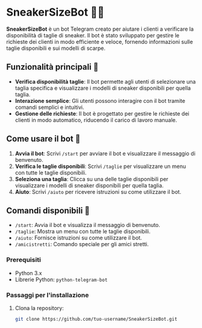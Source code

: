 # SneakerSizeBot 🤖👟

**SneakerSizeBot** è un bot Telegram creato per aiutare i clienti a verificare la disponibilità di taglie di sneaker. Il bot è stato sviluppato per gestire le richieste dei clienti in modo efficiente e veloce, fornendo informazioni sulle taglie disponibili e sui modelli di scarpe.

## Funzionalità principali 🚀

- **Verifica disponibilità taglie**: Il bot permette agli utenti di selezionare una taglia specifica e visualizzare i modelli di sneaker disponibili per quella taglia.
- **Interazione semplice**: Gli utenti possono interagire con il bot tramite comandi semplici e intuitivi.
- **Gestione delle richieste**: Il bot è progettato per gestire le richieste dei clienti in modo automatico, riducendo il carico di lavoro manuale.

## Come usare il bot 🤔

1. **Avvia il bot**: Scrivi `/start` per avviare il bot e visualizzare il messaggio di benvenuto.
2. **Verifica le taglie disponibili**: Scrivi `/taglie` per visualizzare un menu con tutte le taglie disponibili.
3. **Seleziona una taglia**: Clicca su una delle taglie disponibili per visualizzare i modelli di sneaker disponibili per quella taglia.
4. **Aiuto**: Scrivi `/aiuto` per ricevere istruzioni su come utilizzare il bot.

## Comandi disponibili 📜

- `/start`: Avvia il bot e visualizza il messaggio di benvenuto.
- `/taglie`: Mostra un menu con tutte le taglie disponibili.
- `/aiuto`: Fornisce istruzioni su come utilizzare il bot.
- `/amicistretti`: Comando speciale per gli amici stretti.

### Prerequisiti

- Python 3.x
- Librerie Python: `python-telegram-bot`

### Passaggi per l'installazione

1. Clona la repository:
   ```bash
   git clone https://github.com/tuo-username/SneakerSizeBot.git
